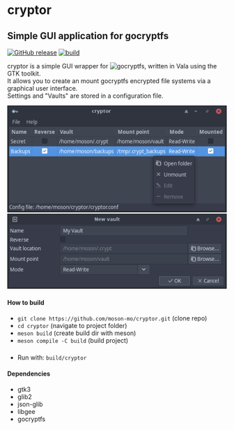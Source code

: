 # cryptor
## Simple GUI application for gocryptfs

[![GitHub release](https://img.shields.io/github/v/tag/moson-mo/cryptor.svg?label=release&sort=semver)](https://github.com/moson-mo/cryptor/releases)
[![build](https://img.shields.io/github/workflow/status/moson-mo/cryptor/build)](https://github.com/moson-mo/cryptor/actions)

cryptor is a simple GUI wrapper for ![gocryptfs]("https://github.com/rfjakob/gocryptfs"), written in Vala using the GTK toolkit.  
It allows you to create an mount gocryptfs encrypted file systems via a graphical user interface.  
Settings and "Vaults" are stored in a configuration file.

![Main window](https://github.com/moson-mo/cryptor/raw/master/assets/screenshots/cryptor_main.png)
![Vault window](https://github.com/moson-mo/cryptor/raw/master/assets/screenshots/cryptor_vault.png)

#### How to build

- `git clone https://github.com/moson-mo/cryptor.git` (clone repo)
- `cd cryptor` (navigate to project folder)
- `meson build` (create build dir with meson)
- `meson compile -C build` (build project)
###
- Run with: `build/cryptor`


#### Dependencies

- gtk3
- glib2
- json-glib
- libgee
- gocryptfs